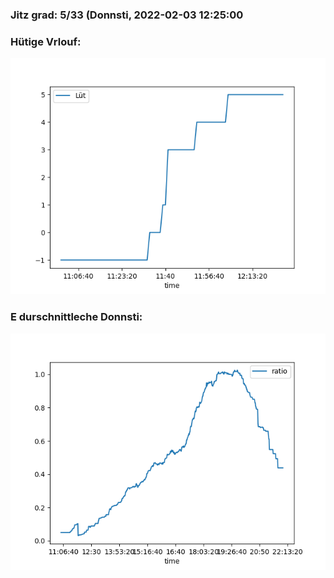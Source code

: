 ### Jitz grad: 5/33 (Donnsti, 2022-02-03 12:25:00

### Hütige Vrlouf:
![Graph](Today.png)

### E durschnittleche Donnsti:
![Graph](Donnsti.png)
